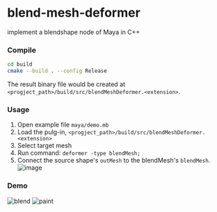 # blend-mesh-deformer
implement a blendshape node of Maya in C++

### Compile
```sh
cd build
cmake --build . --config Release
```
The result binary file would be created at `<progject_path>/build/src/blendMeshDeformer.<extension>`.

### Usage
1. Open example file `maya/demo.mb`
2. Load the pulg-in, `<progject_path>/build/src/blendMeshDeformer.<extension>`
3. Select target mesh
4. Run command: `deformer -type blendMesh;`
5. Connect the source shape's `outMesh` to the blendMesh's `blendMesh`.<br>
  ![image](https://user-images.githubusercontent.com/23650308/175256755-8d2606af-3e5c-4843-a083-286f71ea522e.png)

### Demo
![blend](https://user-images.githubusercontent.com/23650308/175259327-e1362626-d2cd-447a-a005-29e39a113136.gif)
![paint](https://user-images.githubusercontent.com/23650308/175259343-0bccb884-bad5-44d3-b1b9-7712bdb2d812.gif)
